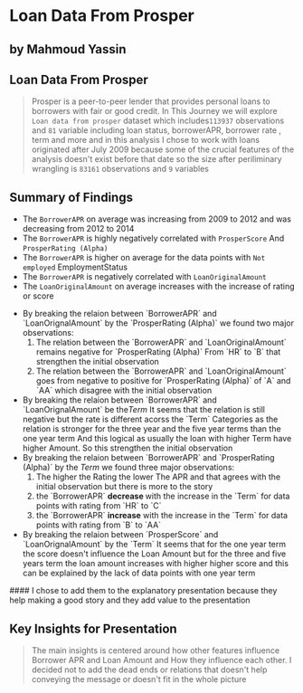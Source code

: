 # Loan Data From Prosper
## by Mahmoud Yassin


## Loan Data From Prosper

>  Prosper is a peer-to-peer lender that provides personal loans to borrowers with fair or good credit. In This Journey we will explore `Loan data from prosper` dataset which includes`113937` observations and `81` variable including loan status, borrowerAPR, borrower rate , term and more and in this analysis I chose to work with loans originated after July 2009 because some of the crucial features of the analysis doesn't exist before that date so the size after periliminary wrangling is `83161` observations and `9` variables


## Summary of Findings

* The `BorrowerAPR` on average was increasing from 2009 to 2012 and was decreasing from 2012 to 2014 
* The `BorrowerAPR` is highly negatively correlated with `ProsperScore` And `ProsperRating (Alpha)`
* The `BorrowerAPR` is higher on average for the data points with `Not employed` EmploymentStatus
* The `BorrowerAPR` is negatively correlated with `LoanOriginalAmount`
* The `LoanOriginalAmount` on average increases with the increase of rating or score
<ul>
<li>By breaking the relaion between `BorrowerAPR` and `LoanOrignalAmount` by the `ProsperRating (Alpha)` we found two major observations:
    <oL>
        <li> The relation between the `BorrowerAPR` and `LoanOriginalAmount` remains negative for `ProsperRating (Alpha)` From `HR` to `B` that strengthen the initial observation
         <li>The relation between the `BorrowerAPR` and `LoanOriginalAmount` goes from negative to positive for `ProsperRating (Alpha)` of `A` and `AA` which disagree with the initial observation 
             
   </ol>
</li>
<li>By breaking the relaion between `BorrowerAPR` and `LoanOrignalAmount` be the<em>Term</em> It seems that the relation is still negative but the rate is different acorss the `Term` Categories as the relation is stronger for the three year and the five year terms than the one year term And this logical as usually the loan with higher Term have higher Amount. So this strengthen the initial observation
<li> By breaking the relaion between `BorrowerAPR` and `ProsperRating (Alpha)` by the <em>Term</em> we found three major observations:
    <ol>
     <li> The higher the Rating the lower The APR and that agrees with the initial observation but there is more to the story
     <li> the `BorrowerAPR` <strong> decrease </strong> with the increase in the `Term` for data points with rating from `HR` to `C`
     <li> the `BorrowerAPR` <strong>increase</strong> with the increase in the `Term` for data points with rating from `B` to `AA`

   </ol>
</li>
<li> By breaking the relaion between `ProsperScore` and `LoanOrignalAmount` by the `Term` It seems that for the one year term the score doesn't influence the Loan Amount but for the three and five years term the loan amount increases with higher higher score and this can be explained by the lack of data points with one year term
    
</ul>
#### I chose to add them  to the explanatory presentation because they help making a good story and they add value to the presentation


## Key Insights for Presentation

> The main insights is centered around how other features influence Borrower APR and Loan Amount and How they influence each other.
I decided not to add the dead ends or relations that doesn't help conveying the message or doesn't fit in the whole picture